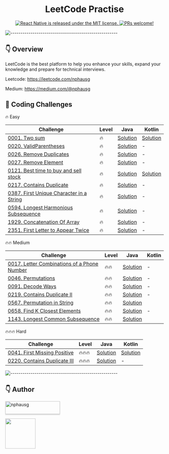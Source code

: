 <h1 align="center"> LeetCode Practise </h1>

<p align="center">
  <a href="https://github.com/facebook/react-native/blob/HEAD/LICENSE">
    <img src="https://img.shields.io/badge/license-MIT-blue.svg" alt="React Native is released under the MIT license." />
  </a>
  <a href="https://reactnative.dev/docs/contributing">
    <img src="https://img.shields.io/badge/PRs-welcome-brightgreen.svg" alt="PRs welcome!" />
  </a>
</p>

![-----------------------------------------------------](https://raw.githubusercontent.com/andreasbm/readme/master/assets/lines/colored.png)

## 👇 Overview

LeetCode is the best platform to help you enhance your skills, expand your knowledge and prepare for technical
interviews.

Leetcode: https://leetcode.com/nphausg

Medium: https://medium.com/@nphausg

## 💎 Coding Challenges

🔥 Easy

| Challenge                                                                                                 | Level | Java                                                                        | Kotlin                                                       |
|-----------------------------------------------------------------------------------------------------------|-------|-----------------------------------------------------------------------------|--------------------------------------------------------------|
| [0001. Two sum](https://leetcode.com/problems/two-sum)                                                    | 🔥    | [Solution](src/com/nphausg/leetcode/easy/TwoSumJava.java)                   | [Solution](src/com/nphausg/leetcode/easy/TwoSum.kt)          |
| [0020. ValidParentheses](https://leetcode.com/problems/valid-parentheses)                                 | 🔥    | [Solution](src/com/nphausg/leetcode/easy/ValidParentheses.java)             | -                                                            |
| [0026. Remove Duplicates](https://leetcode.com/problems/remove-duplicates-from-sorted-array)              | 🔥    | [Solution](src/com/nphausg/leetcode/easy/RemoveDuplicates.java)             | -                                                            |
| [0027. Remove Element](https://leetcode.com/problems/remove-element)                                      | 🔥    | [Solution](src/com/nphausg/leetcode/easy/RemoveElement.java)                | -                                                            |
| [0121. Best time to buy and sell stock](https://leetcode.com/problems/best-time-to-buy-and-sell-stock)    | 🔥    | [Solution](src/com/nphausg/leetcode/easy/BuyAndSellStockJava.java)            | [Solution](src/com/nphausg/leetcode/easy/BuyAndSellStock.kt) |
| [0217. Contains Duplicate](https://leetcode.com/problems/contains-duplicate)                              | 🔥    | [Solution](src/com/nphausg/leetcode/easy/ContainsDuplicate.java)            | -                                                            |
| [0387. First Unique Character in a String](https://leetcode.com/problems/first-unique-character-in-a-string) | 🔥    | [Solution](src/com/nphausg/leetcode/easy/FirstUniqueCharacterInAString.java) | -                                                            |
| [0594. Longest Harmonious Subsequence](https://leetcode.com/problems/longest-harmonious-subsequence) | 🔥    | [Solution](src/com/nphausg/leetcode/easy/LongestHarmoniousSubsequence.java) | -                                                            |
| [1929. Concatenation Of Array](https://leetcode.com/problems/concatenation-of-array)                      | 🔥    | [Solution](src/com/nphausg/leetcode/easy/ConcatenationArray.java)           | -                                                            |
| [2351. First Letter to Appear Twice](https://leetcode.com/problems/first-letter-to-appear-twice)          | 🔥    | [Solution](src/com/nphausg/leetcode/easy/FirstLetterToAppearTwice.java)     | -                                                            |

🔥🔥 Medium

| Challenge                                                                                                          | Level | Java                                                                      | Kotlin |
|--------------------------------------------------------------------------------------------------------------------|-------|---------------------------------------------------------------------------|--------|
| [0017. Letter Combinations of a Phone Number](https://leetcode.com/problems/letter-combinations-of-a-phone-number) | 🔥🔥  | [Solution](src/com/nphausg/leetcode/medium/LetterCombinations.java)       | -      |
| [0046. Permutations](https://leetcode.com/problems/letter-combinations-of-a-phone-number) | 🔥🔥  | [Solution](src/com/nphausg/leetcode/medium/Permutations.java)       | -      |
| [0091. Decode Ways ](https://leetcode.com/problems/permutations)                                                    | 🔥🔥  | [Solution](src/com/nphausg/leetcode/medium/DecodeWays.java)               | -      |
| [0219. Contains Duplicate II](https://leetcode.com/problems/contains-duplicate-ii)                                 | 🔥🔥  | [Solution](src/com/nphausg/leetcode/easy/ContainsDuplicate2.java)         | -      |
| [0567. Permutation in String](https://leetcode.com/problems/permutation-in-string)                                 | 🔥🔥  | [Solution](src/com/nphausg/leetcode/medium/PermutationInString.java)      |
| [0658. Find K Closest Elements](https://leetcode.com/problems/find-k-closest-elements)                             | 🔥🔥  | [Solution](src/com/nphausg/leetcode/medium/FindClosestElements.java)      | -      |
| [1143. Longest Common Subsequence](https://leetcode.com/problems/longest-common-subsequence)                       | 🔥🔥  | [Solution](src/com/nphausg/leetcode/medium/LongestCommonSubsequence.java) |

🔥🔥🔥 Hard

| Challenge                                                                            | Level  | Java                                                                | Kotlin                                                            |
|--------------------------------------------------------------------------------------|--------|---------------------------------------------------------------------|-------------------------------------------------------------------|
| [0041. First Missing Positive](https://leetcode.com/problems/first-missing-positive) | 🔥🔥🔥 | [Solution](src/com/nphausg/leetcode/hard/FirstMissingPositive.java) | [Solution](src/com/nphausg/leetcode/hard/FirstMissingPositive.kt) |
| [0220. Contains Duplicate III](https://leetcode.com/problems/contains-duplicate-iii) | 🔥🔥🔥 | [Solution](src/com/nphausg/leetcode/hard/ContainsDuplicate3.java)   | -                                                                 |

![-----------------------------------------------------](https://raw.githubusercontent.com/andreasbm/readme/master/assets/lines/colored.png)

## 👇 Author
<a href="https://revolut.me/nphausg" target="_blank"><img src="https://www.buymeacoffee.com/assets/img/custom_images/orange_img.png" alt="nphausg" style="height: 41px !important;width: 174px !important;box-shadow: 0px 3px 2px 0px rgba(190, 190, 190, 0.5) !important;-webkit-box-shadow: 0px 3px 2px 0px rgba(190, 190, 190, 0.5) !important;" ></a>
<p>
    <a href="https://nphausg.medium.com/" target="_blank">
    <img src="https://avatars2.githubusercontent.com/u/13111806?s=400&u=f09b6160dbbe2b7eeae0aeb0ab4efac0caad57d7&v=4" width="96" height="96" alt="">
    </a>
</p>
